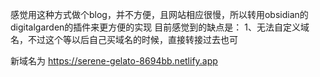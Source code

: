 感觉用这种方式做个blog，并不方便，且网站相应很慢，所以转用obsidian的digitalgarden的插件来更方便的实现
目前感觉到的缺点是：
1、无法自定义域名，不过这个等以后自己买域名的时候，直接转接过去也可

新域名为 https://serene-gelato-8694bb.netlify.app